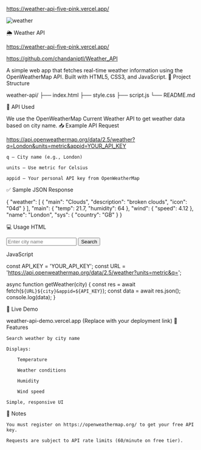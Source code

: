 https://weather-api-five-pink.vercel.app/

![weather](https://github.com/user-attachments/assets/f3d25aa0-3321-450e-8d0e-67bf4d63e6ab)


🌦️ Weather API

https://weather-api-five-pink.vercel.app/

https://github.com/chandaniptl/Weather_API

A simple web app that fetches real-time weather information using the OpenWeatherMap API. Built with HTML5, CSS3, and JavaScript.
📁 Project Structure

weather-api/
├── index.html
├── style.css
├── script.js
└── README.md

🔗 API Used

We use the OpenWeatherMap Current Weather API to get weather data based on city name.
📥 Example API Request

https://api.openweathermap.org/data/2.5/weather?q=London&units=metric&appid=YOUR_API_KEY

    q – City name (e.g., London)

    units – Use metric for Celsius

    appid – Your personal API key from OpenWeatherMap

✅ Sample JSON Response

{
  "weather": [
    {
      "main": "Clouds",
      "description": "broken clouds",
      "icon": "04d"
    }
  ],
  "main": {
    "temp": 21.7,
    "humidity": 64
  },
  "wind": {
    "speed": 4.12
  },
  "name": "London",
  "sys": {
    "country": "GB"
  }
}

💻 Usage
HTML

<input type="text" id="city" placeholder="Enter city name" />
<button id="btn">Search</button>
<div id="result"></div>

JavaScript

const API_KEY = 'YOUR_API_KEY';
const URL = 'https://api.openweathermap.org/data/2.5/weather?units=metric&q=';

async function getWeather(city) {
  const res = await fetch(`${URL}${city}&appid=${API_KEY}`);
  const data = await res.json();
  console.log(data);
}

🚀 Live Demo

weather-api-demo.vercel.app (Replace with your deployment link)
📌 Features

    Search weather by city name

    Displays:

        Temperature

        Weather conditions

        Humidity

        Wind speed

    Simple, responsive UI

🔐 Notes

    You must register on https://openweathermap.org/ to get your free API key.

    Requests are subject to API rate limits (60/minute on free tier).

